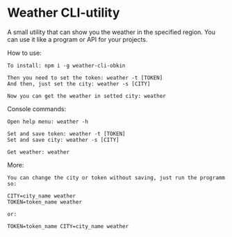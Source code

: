 # Weather CLI-utility

A small utility that can show you the weather in the specified region.
You can use it like a program or API for your projects.

How to use:

    To install: npm i -g weather-cli-obkin

    Then you need to set the token: weather -t [TOKEN]
    And then, just set the city: weather -s [CITY]

    Now you can get the weather in setted city: weather

Console commands:

    Open help menu: weather -h

    Set and save token: weather -t [TOKEN]
    Set and save city: weather -s [CITY]

    Get weather: weather

More:

    You can change the city or token without saving, just run the programm so: 

    CITY=city_name weather
    TOKEN=token_name weather

    or: 

    TOKEN=token_name CITY=city_name weather